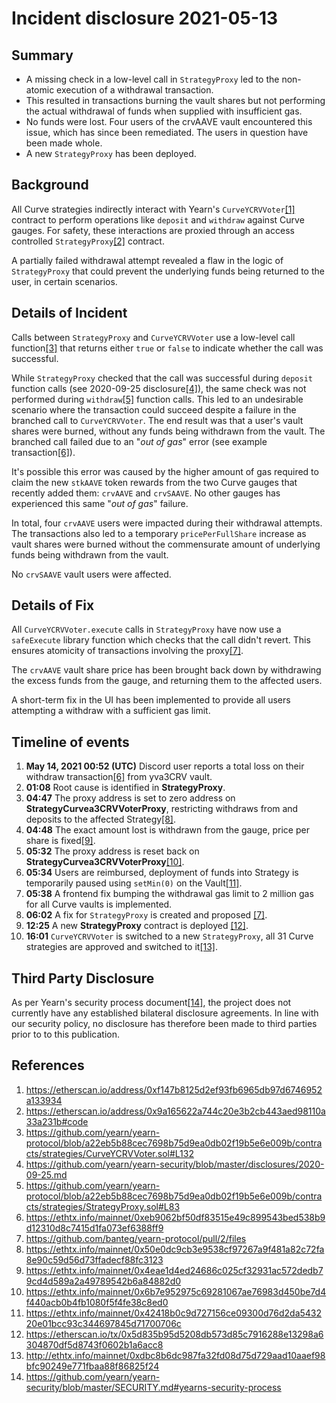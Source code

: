 # Incident disclosure 2021-05-13

## Summary

- A missing check in a low-level call in `StrategyProxy` led to the non-atomic execution of a withdrawal transaction.
- This resulted in transactions burning the vault shares but not performing the actual withdrawal of funds when supplied with insufficient gas.
- No funds were lost. Four users of the crvAAVE vault encountered this issue, which has since been remediated. The users in question have been made whole.
- A new `StrategyProxy` has been deployed.

## Background

All Curve strategies indirectly interact with Yearn's `CurveYCRVVoter`[[1]](#References) contract to perform operations like `deposit` and `withdraw` against Curve gauges. For safety, these interactions are proxied through an access controlled `StrategyProxy`[[2]](#References) contract.

A partially failed withdrawal attempt revealed a flaw in the logic of `StrategyProxy` that could prevent the underlying funds being returned to the user, in certain scenarios.

## Details of Incident

Calls between `StrategyProxy` and `CurveYCRVVoter` use a low-level call function[[3]](#References) that returns either `true` or `false` to indicate whether the call was successful.

While `StrategyProxy` checked that the call was successful during `deposit` function calls (see 2020-09-25 disclosure[[4]](#References)), the same check was not performed during `withdraw`[[5]](#References) function calls. This led to an undesirable scenario where the transaction could succeed despite a failure in the branched call to `CurveYCRVVoter`. The end result was that a user's vault shares were burned, without any funds being withdrawn from the vault. The branched call failed due to an "_out of gas_" error (see example transaction[[6]](#References)).

It's possible this error was caused by the higher amount of gas required to claim the new `stkAAVE` token rewards from the two Curve gauges that recently added them: `crvAAVE` and `crvSAAVE`. No other gauges has experienced this same "_out of gas_" failure.

In total, four `crvAAVE` users were impacted during their withdrawal attempts. The transactions also led to a temporary `pricePerFullShare` increase as vault shares were burned without the commensurate amount of underlying funds being withdrawn from the vault.

No `crvSAAVE` vault users were affected.

## Details of Fix

All `CurveYCRVVoter.execute` calls in `StrategyProxy` have now use a `safeExecute` library function which checks that the call didn't revert. This ensures atomicity of transactions involving the proxy[[7]](#References).

The `crvAAVE` vault share price has been brought back down by withdrawing the excess funds from the gauge, and returning them to the affected users.

A short-term fix in the UI has been implemented to provide all users attempting a withdraw with a sufficient gas limit.

## Timeline of events

1. **May 14, 2021 00:52 (UTC)** Discord user reports a total loss on their withdraw transaction[[6]](#References) from yva3CRV vault.
2. **01:08** Root cause is identified in **StrategyProxy**.
3. **04:47** The proxy address is set to zero address on **StrategyCurvea3CRVVoterProxy**, restricting withdraws from and deposits to the affected Strategy[[8]](#References).
4. **04:48** The exact amount lost is withdrawn from the gauge, price per share is fixed[[9]](#References).
5. **05:32** The proxy address is reset back on **StrategyCurvea3CRVVoterProxy**[[10]](#References).
6. **05:34** Users are reimbursed, deployment of funds into Strategy is temporarily paused using `setMin(0)` on the Vault[[11]](#References).
7. **05:38** A frontend fix bumping the withdrawal gas limit to 2 million gas for all Curve vaults is implemented.
8. **06:02** A fix for `StrategyProxy` is created and proposed [[7]](#References).
9. **12:25** A new **StrategyProxy** contract is deployed [[12]](#References).
10. **16:01** `CurveYCRVVoter` is switched to a new `StrategyProxy`, all 31 Curve strategies are approved and switched to it[[13]](#References).

## Third Party Disclosure

As per Yearn's security process document[[14]](#References), the project does not currently have any established bilateral disclosure agreements. In line with our security policy, no disclosure has therefore been made to third parties prior to to this publication.

## References

1. https://etherscan.io/address/0xf147b8125d2ef93fb6965db97d6746952a133934
2. https://etherscan.io/address/0x9a165622a744c20e3b2cb443aed98110a33a231b#code
3. https://github.com/yearn/yearn-protocol/blob/a22eb5b88cec7698b75d9ea0db02f19b5e6e009b/contracts/strategies/CurveYCRVVoter.sol#L132
4. https://github.com/yearn/yearn-security/blob/master/disclosures/2020-09-25.md
5. https://github.com/yearn/yearn-protocol/blob/a22eb5b88cec7698b75d9ea0db02f19b5e6e009b/contracts/strategies/StrategyProxy.sol#L83
6. https://ethtx.info/mainnet/0xeb9062bf50df83515e49c899543bed538b9d12310d8c7415d1fa073ef6388ff9
7. https://github.com/banteg/yearn-protocol/pull/2/files
8. https://ethtx.info/mainnet/0x50e0dc9cb3e9538cf97267a9f481a82c72fa8e90c59d56d73ffadecf88fc3123
9. https://ethtx.info/mainnet/0x4eae1d4ed24686c025cf32931ac572dedb79cd4d589a2a49789542b6a84882d0
10. https://ethtx.info/mainnet/0x6b7e952975c69281067ae76983d450be7d4f440acb0b4fb1080f5f4fe38c8ed0
11. https://ethtx.info/mainnet/0x42418b0c9d727156ce09300d76d2da543220e01bcc93c344697845d71700706c
12. https://etherscan.io/tx/0x5d835b95d5208db573d85c7916288e13298a6304870df5d8743f0602b1a6acc8
13. http://ethtx.info/mainnet/0xdbc8b6dc987fa32fd08d75d729aad10aaef98bfc90249e771fbaa88f86825f24
14. https://github.com/yearn/yearn-security/blob/master/SECURITY.md#yearns-security-process
